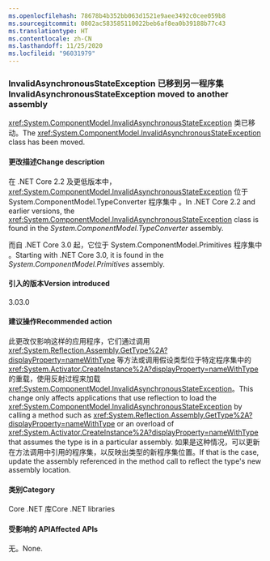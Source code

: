 ```yaml
---
ms.openlocfilehash: 78678b4b352bb063d1521e9aee3492c0cee059b8
ms.sourcegitcommit: 0802ac583585110022beb6af8ea0b39188b77c43
ms.translationtype: HT
ms.contentlocale: zh-CN
ms.lasthandoff: 11/25/2020
ms.locfileid: "96031979"
---
```

### <a name="invalidasynchronousstateexception-moved-to-another-assembly"></a><span data-ttu-id="5b99f-101">InvalidAsynchronousStateException 已移到另一程序集</span><span class="sxs-lookup"><span data-stu-id="5b99f-101">InvalidAsynchronousStateException moved to another assembly</span></span>

<span data-ttu-id="5b99f-102"><xref:System.ComponentModel.InvalidAsynchronousStateException> 类已移动。</span><span class="sxs-lookup"><span data-stu-id="5b99f-102">The <xref:System.ComponentModel.InvalidAsynchronousStateException> class has been moved.</span></span>

#### <a name="change-description"></a><span data-ttu-id="5b99f-103">更改描述</span><span class="sxs-lookup"><span data-stu-id="5b99f-103">Change description</span></span>

<span data-ttu-id="5b99f-104">在 .NET Core 2.2 及更低版本中，<xref:System.ComponentModel.InvalidAsynchronousStateException> 位于 System.ComponentModel.TypeConverter 程序集中  。</span><span class="sxs-lookup"><span data-stu-id="5b99f-104">In .NET Core 2.2 and earlier versions, the <xref:System.ComponentModel.InvalidAsynchronousStateException> class is found in the *System.ComponentModel.TypeConverter* assembly.</span></span>

<span data-ttu-id="5b99f-105">而自 .NET Core 3.0 起，它位于 System.ComponentModel.Primitives 程序集中  。</span><span class="sxs-lookup"><span data-stu-id="5b99f-105">Starting with .NET Core 3.0, it is found in the *System.ComponentModel.Primitives* assembly.</span></span>

#### <a name="version-introduced"></a><span data-ttu-id="5b99f-106">引入的版本</span><span class="sxs-lookup"><span data-stu-id="5b99f-106">Version introduced</span></span>

<span data-ttu-id="5b99f-107">3.0</span><span class="sxs-lookup"><span data-stu-id="5b99f-107">3.0</span></span>

#### <a name="recommended-action"></a><span data-ttu-id="5b99f-108">建议操作</span><span class="sxs-lookup"><span data-stu-id="5b99f-108">Recommended action</span></span>

<span data-ttu-id="5b99f-109">此更改仅影响这样的应用程序，它们通过调用 <xref:System.Reflection.Assembly.GetType%2A?displayProperty=nameWithType> 等方法或调用假设类型位于特定程序集中的 <xref:System.Activator.CreateInstance%2A?displayProperty=nameWithType> 的重载，使用反射过程来加载 <xref:System.ComponentModel.InvalidAsynchronousStateException>。</span><span class="sxs-lookup"><span data-stu-id="5b99f-109">This change only affects applications that use reflection to load the <xref:System.ComponentModel.InvalidAsynchronousStateException> by calling a method such as <xref:System.Reflection.Assembly.GetType%2A?displayProperty=nameWithType> or an overload of <xref:System.Activator.CreateInstance%2A?displayProperty=nameWithType> that assumes the type is in a particular assembly.</span></span> <span data-ttu-id="5b99f-110">如果是这种情况，可以更新在方法调用中引用的程序集，以反映出类型的新程序集位置。</span><span class="sxs-lookup"><span data-stu-id="5b99f-110">If that is the case, update the assembly referenced in the method call to reflect the type's new assembly location.</span></span>

#### <a name="category"></a><span data-ttu-id="5b99f-111">类别</span><span class="sxs-lookup"><span data-stu-id="5b99f-111">Category</span></span>

<span data-ttu-id="5b99f-112">Core .NET 库</span><span class="sxs-lookup"><span data-stu-id="5b99f-112">Core .NET libraries</span></span>

#### <a name="affected-apis"></a><span data-ttu-id="5b99f-113">受影响的 API</span><span class="sxs-lookup"><span data-stu-id="5b99f-113">Affected APIs</span></span>

<span data-ttu-id="5b99f-114">无。</span><span class="sxs-lookup"><span data-stu-id="5b99f-114">None.</span></span>

<!--

#### Affected APIs

- Not detectable via API analysis

-->
